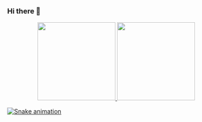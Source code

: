 ### Hi there 👋

<div align="center">
  <a href="https://github.com/arthurGxS">
  <img height="180em" src="https://github-readme-stats.vercel.app/api?username=arthurGxS&show_icons=true&theme=dark&include_all_commits=false&count_private=false"/>
  <img height="180em" src="https://github-readme-stats.vercel.app/api/top-langs/?username=arthurGxS&layout=compact&langs_count=7&theme=dark"/>
</div>


![Snake animation](https://github.com/arthurx17/arthurx17/blob/output/github-contribution-grid-snake.svg)
 
</div>
